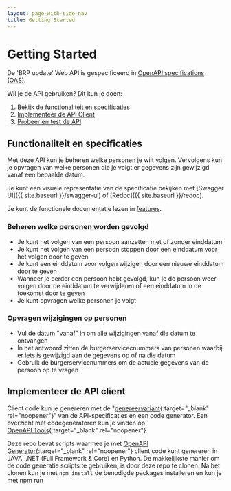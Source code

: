 ```yaml
---
layout: page-with-side-nav
title: Getting Started
---
```

# Getting Started
De 'BRP update' Web API is gespecificeerd in [OpenAPI specifications (OAS)](https://swagger.io/specification/).

Wil je de API gebruiken? Dit kun je doen:

1. Bekijk de [functionaliteit en specificaties](#functionaliteit-en-specificaties)
2. [Implementeer de API Client](#implementeer-de-api-client)
3. [Probeer en test de API](#probeer-en-test-de-api)

## Functionaliteit en specificaties
Met deze API kun je beheren welke personen je wilt volgen. Vervolgens kun je opvragen van welke personen die je volgt er gegevens zijn gewijzigd vanaf een bepaalde datum.

Je kunt een visuele representatie van de specificatie bekijken met [Swagger UI]({{ site.baseurl }}/swagger-ui) of [Redoc]({{ site.baseurl }}/redoc).

Je kunt de functionele documentatie lezen in [features](./features).

### Beheren welke personen worden gevolgd
* Je kunt het volgen van een persoon aanzetten met of zonder einddatum
* Je kunt het volgen van een persoon stoppen door een einddatum voor het volgen door te geven
* Je kunt een einddatum voor volgen wijzigen door een nieuwe einddatum door te geven
* Wanneer je eerder een persoon hebt gevolgd, kun je de persoon weer volgen door de einddatum te verwijderen of een einddatum in de toekomst door te geven
* Je kunt opvragen welke personen je volgt

### Opvragen wijzigingen op personen
* Vul de datum "vanaf" in om alle wijzigingen vanaf die datum te ontvangen
* In het antwoord zitten de burgerservicecnummers van personen waarbij er iets is gewijzigd aan de gegevens op of na die datum
* Gebruik de burgerservicenummers om de actuele gegevens van de persoon op te vragen

## Implementeer de API client
Client code kun je genereren met de "[genereervariant](https://github.com/VNG-Realisatie/Haal-Centraal-BRP-Update-API/blob/master/specificatie/genereervariant/openapi.yaml){:target="_blank" rel="noopener"}" van de API-specificaties en een code generator. Een overzicht met codegeneratoren kun je vinden op [OpenAPI.Tools](https://openapi.tools/#sdk){:target="_blank" rel="noopener"}.

Deze repo bevat scripts waarmee je met [OpenAPI Generator](https://openapi-generator.tech/){:target="_blank" rel="noopener"} client code kunt genereren in JAVA, .NET (Full Framework & Core) en Python. De makkelijkste manier om de code generatie scripts te gebruiken, is door deze repo te clonen. Na het clonen kun je met `npm install` de benodigde packages installeren en kun je met npm run <script naam> één van de volgende scripts uitvoeren:
- oas:generate-java-client (voor JAVA client code)
- oas:generate-netcore-client (voor .NET Core client code)
- oas:generate-net-client (voor .NET Full Framework client code)
- oas:generate-python-client (voor Python client code)

Een lijst met andere ondersteunde generator opties kun je vinden in de [Generators List](https://openapi-generator.tech/docs/generators){:target="_blank" rel="noopener"} van OpenAPI Generator.

Note. De prerequisite van OpenAPI Generator is JAVA. Je moet een JAVA runtime installeren voordat je OpenAPI Generator kunt gebruiken
  
## Probeer en test de API
Wil je de 'BRP-Update' Web API proberen en testen? Kijk op: `https://www.haalcentraal.nl/haalcentraal/api/brpupdate`

Om de web api op de demo-omgeving te gebruiken heb je een apikey nodig. Deze voeg je aan een request toe als header "X-API-KEY". Een API-key vraag je aan bij de product owner [c.dingemanse@comites.nl](mailto:c.dingemanse@comites.nl).

### Importeer de specificaties in Postman

De werking van de 'BRP-Update' Web API is het makkelijkst te testen met behulp van [Postman](https://www.getpostman.com/){:target="_blank" rel="noopener"}. In Postman kun je de "[API specificaties](https://github.com/VNG-Realisatie/Haal-Centraal-BRP-Update-API/blob/master/specificatie/genereervariant/openapi.yaml){:target="_blank" rel="noopener"}" importeren en visueel de BRP-update API aanroepen. Volg deze stappen om de Postman collection te importeren:

In Postman kun je de 'Bevraging Persoon' OpenAPI specificatie importeren en visueel de verschillende endpoints aanroepen. Volg deze stappen om het OpenAPI specificatie bestand te importeren:

1.Klik op de Import button om de Import dialog box te openen

2.Selecteer 'Import From Link' tab, plak de volgende url in de 'Enter a URL and press Import' textbox en klik op de Import button

``` url
https://raw.githubusercontent.com/VNG-Realisatie/Haal-Centraal-BRP-Update-API/master/specificatie/genereervariant/openapi.yaml
```

3.Klik op de Next button om een Postman collectie te genereren uit het OpenAPI specificatie bestand

### Configureer de url en api key

1. Klik bij "BRP Update API" op de drie bolletjes.
2. Klik vervolgens op Edit
3. Selecteer tabblad "Authorization"
4. Kies TYPE "API Key"
5. Vul in Key: "x-api-key", Value: de API key die je van Cathy hebt ontvangen, Add to: "Header"
6. Selecteer tabblad "Variables"
7. Vul bij baseUrl INITIAL VALUE en bij CURRENT VALUE: `https://www.haalcentraal.nl/haalcentraal/api/brpupdate`
8. Klik op de knop Update

### Gebruik van de BRP-update API testvoorziening

Op de BRP-update API in de Haal Centraal demo-omgeving worden elke dag enkele personen (burgerservicenummers) als wijziging toegevoegd. Op deze manier kan je voor elke dag nieuwe wijzigingen ontvangen.

Om wijzigingen te ontvangen moet je eerst een volgindicatie toevoegen met PUT /volgindicaties/:burgerservicenummer. Daarbij vul je in Postman bij Path Variable 'burgerservicenummer' als VALUE het burgerservicenummer in van de persoon waarop je wijzigingen wilt ontvangen. 

Bij het zetten van een volgindicatie moet ook een request body worden opgenomen, waarmee een einddatum kan worden opgegeven. Wanneer je geen einddatum wilt opgeven, is de request body een leeg object: 
```
{ }
```

Je kan een volgindicatie beëindigen door de einddatum voor het volgen op te nemen in de request body. Bijvoorbeeld: 
```
{
  "einddatum": "2022-04-19"
}
```

Op elke werkdag worden er wijzigingen ontvangen voor enkele burgerservicenummers. Je kunt de volgende burgerservicenummers gebruiken:

| Weekdag   | burgerservicenummers |
|---------- |--------------------- |
| maandag   | 999994669, 999992740 |
| dinsdag   | 999990019, 999990925 |
| woensdag  | 999993276, 999993252 |
| donderdag | 999991176, 999993136 |
| vrijdag   | 999993215, 999990317 |
| zaterdag  | 999994281, 999990743 |
| zondag    | 999993070, 999991334 |

Vervolgens kun je wijzigingen opvragen met GET /wijzigingen. Daarbij kan je de query-parameter 'vanaf' gebruiken om alleen wijzigingen te ontvangen vanaf de opgegeven datum.

Je zult pas wijzigingen ontvangen van na het moment dat je de volgindicatie hebt gezet. Wanneer je vandaag een volgindicatie toevoegt op een burgerservicenummer, dan zal je dus nog niet direct wijzigingen hebben voor die persoon.
Als je bijvoorbeeld op maandag 11 april PUT /volgindicaties/999994669 doet (dit burgerservicenummer krijgt elke maandag een wijziging), dan zal je op 11 april bij GET /wijzigingen?vanaf=2022-04-11 nog niet burgerservicenummer '999994669' ontvangen. Wanneer je vervolgens op 18 april (maandag een week later) GET /wijzigingen?vanaf=2022-04-18 vraagt, zal je burgerservicenummer '999994669' wel ontvangen.

Als je bijvoorbeeld op maandag 11 april PUT /volgindicaties/999990019 doet (dit burgerservicenummer krijgt elke dinsdag een wijziging), dan zal je op 11 april bij GET /wijzigingen?vanaf=2022-04-11 nog niet burgerservicenummer '999990019' ontvangen. Wanneer je vervolgens op 12 april (maandag een week later) GET /wijzigingen?vanaf=2022-04-12 vraagt, zal je burgerservicenummer '999990019' wel ontvangen.

Houd er dus rekening mee dat je ten minste twee kalenderdagen nodig hebt om de BRP update API uit te proberen of testen: eerste dag om de volgindicatie te zetten, tweede dag om de wijzigingen op te vragen.

